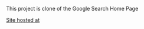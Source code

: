 This project is clone of the Google Search Home Page

[Site hosted at](https://git.heroku.com/seamless-goog-search.git)